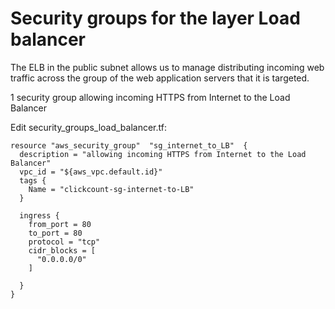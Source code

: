 # Security groups for the layer Load balancer

The ELB in the public subnet allows us to manage 
distributing incoming web traffic across the group of the web application servers that it is targeted.

1 security group allowing incoming HTTPS from Internet to the Load Balancer


Edit security_groups_load_balancer.tf:
```console
resource "aws_security_group"  "sg_internet_to_LB"  {
  description = "allowing incoming HTTPS from Internet to the Load Balancer"
  vpc_id = "${aws_vpc.default.id}"
  tags {
    Name = "clickcount-sg-internet-to-LB"
  }
  
  ingress {
    from_port = 80
    to_port = 80
    protocol = "tcp"
    cidr_blocks = [
      "0.0.0.0/0"
    ]
  
  }
}

```
